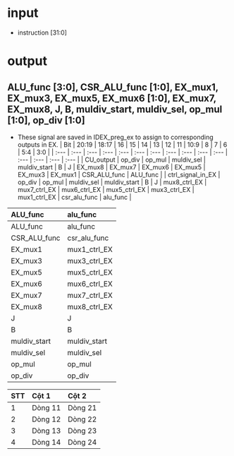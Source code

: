 # input
* instruction [31:0]
# output 
## ALU_func [3:0], CSR_ALU_func [1:0], EX_mux1, EX_mux3, EX_mux5, EX_mux6 [1:0], EX_mux7, EX_mux8, J, B, muldiv_start, muldiv_sel, op_mul [1:0], op_div [1:0]
* These signal are saved in IDEX_preg_ex to assign to corresponding outputs in EX.
| Bit | 20:19 | 18:17 | 16 | 15 | 14 | 13 | 12 | 11 | 10:9 | 8 | 7 | 6 | 5:4 | 3:0 |
| :--- | :--- | :--- | :--- | :--- | :--- | :--- | :--- | :--- | :--- | :--- | :--- | :--- | :--- | :--- |
| CU_output | op_div | op_mul | muldiv_sel | muldiv_start | B | J | EX_mux8 | EX_mux7 | EX_mux6 | EX_mux5 | EX_mux3 | EX_mux1 | CSR_ALU_func | ALU_func | 
| ctrl_signal_in_EX | op_div | op_mul | muldiv_sel | muldiv_start | B | J | mux8_ctrl_EX | mux7_ctrl_EX | mux6_ctrl_EX | mux5_ctrl_EX | mux3_ctrl_EX | mux1_ctrl_EX | csr_alu_func | alu_func |

| ALU_func    | alu_func         |
| :--- | :--- |
|ALU_func    |alu_func           |
|CSR_ALU_func|csr_alu_func       |
|EX_mux1     |mux1_ctrl_EX       |
|EX_mux3     |mux3_ctrl_EX       |
|EX_mux5     |mux5_ctrl_EX       |
|EX_mux6     |mux6_ctrl_EX       |
|EX_mux7     |mux7_ctrl_EX       |
|EX_mux8     |mux8_ctrl_EX       |
|J           |J                  |
|B           |B                  |
|muldiv_start|muldiv_start       |
|muldiv_sel  |muldiv_sel         |
|op_mul      |op_mul             |
|op_div      |op_div             |

| STT | Cột 1 | Cột 2 |
| :--- | :--- | :--- |
| 1 | Dòng 11 | Dòng 21 |
| 2 | Dòng 12 | Dòng 22 |
| 3 | Dòng 13 | Dòng 23 |
| 4 | Dòng 14 | Dòng 24 |